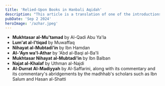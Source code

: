 ```yaml
---
title: 'Relied-Upon Books in Hanbali Aqidah'
description: "This article is a translation of one of the introductions by Sh. Muhammad 'Abd al-Wahid to his edition of Nihayat al-Mubtadi'in."
pubDate: 'Sep 2 2024'
heroImage: '/azhar.jpeg'
---
```


- **Mukhtasar al-Mu'tamad** by Al-Qadi Abu Ya'la
- **Lum'at al-I'tiqad** by Muwaffaq
- **Nihayat al-Mubtadi'in** by Ibn Hamdan
- **Al-'Ayn wa'l-Athar** by 'Abd al-Baqi al-Ba'li
- **Mukhtasar Nihayat al-Mubtadi'in** by Ibn Balban
- **Najat al-Khalaf** by Uthman al-Najdi
- **Al-Durrat Al-Madiyyah** by Al-Saffarini, along with its commentary and its commentary's abridgements by the madhhab's scholars such as Ibn Salum and Hasan al-Shatti